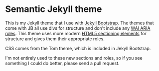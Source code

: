 # Semantic Jekyll theme

This is my Jekyll theme that I use with [Jekyll Bootstrap](jekyllbootstrap.com). The themes that come with JB all use divs for structure and don't include any [WAI ARIA roles](http://www.w3.org/TR/wai-aria/roles). This theme uses more modern [HTML5 sectioning elements](http://www.w3.org/TR/2010/WD-html5-20101019/sections.html) for structure and gives them their appropriate roles.

CSS comes from the Tom theme, which is included in Jekyll Bootstrap.

I'm not entirely used to these new sections and roles, so if you see
something I could do better, please send a pull request.

